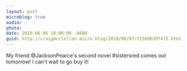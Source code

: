 ```yaml
---
layout: post
microblog: true
audio: 
photo: 
date: 2010-06-06 18:00:00 -0600
guid: http://craigmcclellan.micro.blog/2010/06/07/t15606397475.html
---
```

My friend @JacksonPearce's second novel #sistersred comes out tomorrow!  I can't wait to go buy it!

